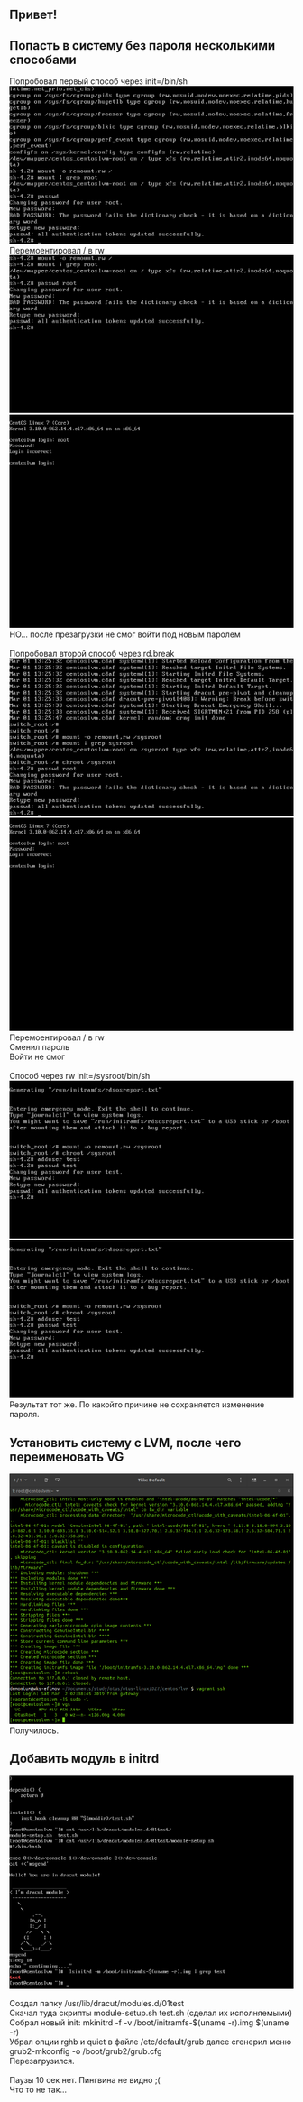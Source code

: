 
## Привет!

## Попасть в систему без пароля несколькими способами

Попробовал первый способ через init=/bin/sh <br>
![](1.1.png?raw=true)
Перемоентировал / в rw <br>
![](1.2.png?raw=true)
![](1.3.png?raw=true)
НО... после презагрузки не смог войти под новым паролем<br>
<br>
Попробовал второй способ через  rd.break <br>
![](2.1.png?raw=true)
![](2.2.png?raw=true)
Перемоентировал / в rw <br>
Сменил пароль<br>
Войти не смог<br>
<br>
Способ через rw init=/sysroot/bin/sh <br>
![](3.1.png?raw=true)
![](3.1.png?raw=true)
Результат тот же. По какойто причине не сохраняется изменение пароля.<br>

## Установить систему с LVM, после чего переименовать VG

![](vg_renamed.png?raw=true)
Получилось.<br>

## Добавить модуль в initrd

![](init_module.png?raw=true)

Создал папку /usr/lib/dracut/modules.d/01test <br>
Скачал туда скрипты module-setup.sh test.sh (сделал их исполняемыми) <br>
Собрал новый init: mkinitrd -f -v /boot/initramfs-$(uname -r).img $(uname -r) <br>
Убрал опции rghb и quiet в файле /etc/default/grub далее сгенерил меню grub2-mkconfig -o /boot/grub2/grub.cfg <br>
Перезагрузился. <br>
<br>
Паузы 10 сек нет. Пингвина не видно ;( <br>
Что то не так...
<br>
